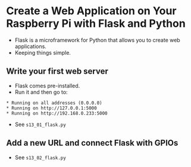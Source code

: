 # Create a Web Application on Your Raspberry Pi with Flask and Python

* Flask is a microframework for Python that allows you to create web applications.
* Keeping things simple.

## Write your first web server

* Flask comes pre-installed.
* Run it and then go to: 
```
* Running on all addresses (0.0.0.0)
* Running on http://127.0.0.1:5000
* Running on http://192.168.0.233:5000
```
* See `s13_01_flask.py`

## Add a new URL and connect Flask with GPIOs

* See `s13_02_flask.py`
